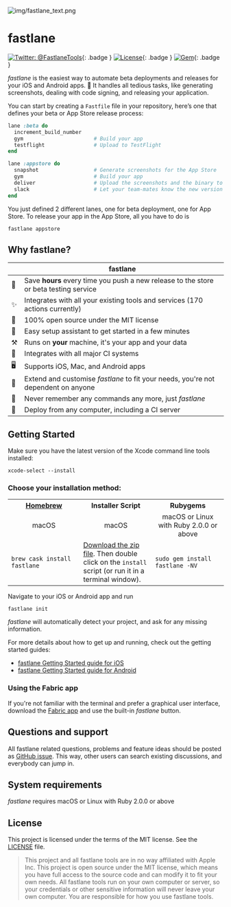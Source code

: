 ![img/fastlane_text.png](img/fastlane_text.png)

fastlane
============

[![Twitter: @FastlaneTools](https://img.shields.io/badge/contact-@FastlaneTools-blue.svg?style=flat)](https://twitter.com/FastlaneTools){: .badge }
[![License](https://img.shields.io/badge/license-MIT-green.svg?style=flat)](https://github.com/fastlane/fastlane/blob/master/LICENSE){: .badge }
[![Gem](https://img.shields.io/gem/v/fastlane.svg?style=flat)](https://rubygems.org/gems/fastlane){: .badge }

_fastlane_ is the easiest way to automate beta deployments and releases for your iOS and Android apps. 🚀 It handles all tedious tasks, like generating screenshots, dealing with code signing, and releasing your application.

You can start by creating a `Fastfile` file in your repository, here’s one that defines your beta or App Store release process:

```ruby
lane :beta do
  increment_build_number
  gym                       # Build your app
  testflight                # Upload to TestFlight
end

lane :appstore do
  snapshot                  # Generate screenshots for the App Store
  gym                       # Build your app
  deliver                   # Upload the screenshots and the binary to iTunes
  slack                     # Let your team-mates know the new version is live
end
```

You just defined 2 different lanes, one for beta deployment, one for App Store. To release your app in the App Store, all you have to do is

```no-highlight
fastlane appstore
```

## Why fastlane?

|              | fastlane
-------------- | ----------
🚀 | Save **hours** every time you push a new release to the store or beta testing service
✨ | Integrates with all your existing tools and services (170 actions currently)
📖 | 100% open source under the MIT license
🎩 | Easy setup assistant to get started in a few minutes
⚒ | Runs on **your** machine, it's your app and your data
👻 | Integrates with all major CI systems
🖥 | Supports iOS, Mac, and Android apps
🔧 | Extend and customise _fastlane_ to fit your needs, you're not dependent on anyone
💭 | Never remember any commands any more, just _fastlane_
🚢 | Deploy from any computer, including a CI server

## Getting Started

Make sure you have the latest version of the Xcode command line tools installed:

```no-highlight
xcode-select --install
```

### Choose your installation method:

<table width="100%">
<tr>
<th width="33%"><a href="http://brew.sh">Homebrew</a></td>
<th width="33%">Installer Script</td>
<th width="33%">Rubygems</td>
</tr>
<tr>
<td width="33%" align="center">macOS</td>
<td width="33%" align="center">macOS</td>
<td width="33%" align="center">macOS or Linux with Ruby 2.0.0 or above</td>
</tr>
<tr> 
<td width="33%"><code>brew cask install fastlane</code></td>
<td width="33%"><a href="https://download.fastlane.tools">Download the zip file</a>. Then double click on the <code>install</code> script (or run it in a terminal window).</td>
<td width="33%"><code>sudo gem install fastlane -NV</code></td>
</tr>
</table>

Navigate to your iOS or Android app and run

```no-highlight
fastlane init
```

_fastlane_ will automatically detect your project, and ask for any missing information.

For more details about how to get up and running, check out the getting started guides:

- [fastlane Getting Started guide for iOS](getting-started/ios/setup.md)
- [fastlane Getting Started guide for Android](getting-started/android/setup.md)

### Using the Fabric app

If you're not familiar with the terminal and prefer a graphical user interface, download the [Fabric app](https://get.fabric.io/) and use the built-in _fastlane_ button.

## Questions and support

All fastlane related questions, problems and feature ideas should be posted as [GitHub issue](https://github.com/fastlane/fastlane/issues/new). This way, other users can search existing discussions, and everybody can jump in.

## System requirements

_fastlane_ requires macOS or Linux with Ruby 2.0.0 or above

## License

This project is licensed under the terms of the MIT license. See the [LICENSE](https://github.com/fastlane/fastlane/blob/master/LICENSE) file.

> This project and all fastlane tools are in no way affiliated with Apple Inc. This project is open source under the MIT license, which means you have full access to the source code and can modify it to fit your own needs. All fastlane tools run on your own computer or server, so your credentials or other sensitive information will never leave your own computer. You are responsible for how you use fastlane tools.
